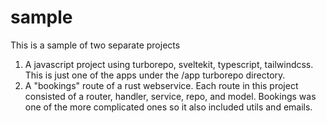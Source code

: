 # sample
This is a sample of two separate projects
1. A javascript project using turborepo, sveltekit, typescript, tailwindcss. This is just one of the apps under the /app turborepo directory.
2. A "bookings" route of a rust webservice. Each route in this project consisted of a router, handler, service, repo, and model. Bookings was one of the more complicated ones so it also included utils and emails.
